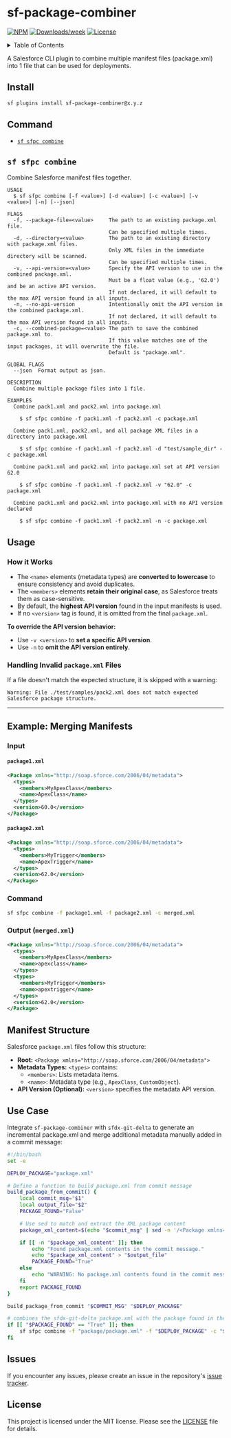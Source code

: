 # sf-package-combiner

[![NPM](https://img.shields.io/npm/v/sf-package-combiner.svg?label=sf-package-combiner)](https://www.npmjs.com/package/sf-package-combiner) [![Downloads/week](https://img.shields.io/npm/dw/sf-package-combiner.svg)](https://npmjs.org/package/sf-package-combiner) [![License](https://img.shields.io/badge/License-MIT-yellow.svg)](https://raw.githubusercontent.com/mcarvin8/sf-package-combiner/refs/heads/main/LICENSE.md)

<!-- TABLE OF CONTENTS -->
<details>
  <summary>Table of Contents</summary>

- [Install](#install)
- [Command](#command)
  - [`sf-sfpc-combine`](#sf-sfpc-combine)
- [Usage](#usage)
- [Example: Merging Manifests](#example-merging-manifests)
- [Manifest Structure](#manifest-structure)
- [Use Case](#use-case)
- [Issues](#issues)
- [License](#license)
</details>

A Salesforce CLI plugin to combine multiple manifest files (package.xml) into 1 file that can be used for deployments.

## Install

```bash
sf plugins install sf-package-combiner@x.y.z
```

## Command

<!-- commands -->

- [`sf sfpc combine`](#sf-sfpc-combine)

## `sf sfpc combine`

Combine Salesforce manifest files together.

```
USAGE
  $ sf sfpc combine [-f <value>] [-d <value>] [-c <value>] [-v <value>] [-n] [--json]

FLAGS
  -f, --package-file=<value>     The path to an existing package.xml file.
                                 Can be specified multiple times.
  -d, --directory=<value>        The path to an existing directory with package.xml files.
                                 Only XML files in the immediate directory will be scanned.
                                 Can be specified multiple times.
  -v, --api-version=<value>      Specify the API version to use in the combined package.xml.
                                 Must be a float value (e.g., '62.0') and be an active API version.
                                 If not declared, it will default to the max API version found in all inputs.
  -n, --no-api-version           Intentionally omit the API version in the combined package.xml.
                                 If not declared, it will default to the max API version found in all inputs.
  -c, --combined-package=<value> The path to save the combined package.xml to.
                                 If this value matches one of the input packages, it will overwrite the file.
                                 Default is "package.xml".

GLOBAL FLAGS
  --json  Format output as json.

DESCRIPTION
  Combine multiple package files into 1 file.

EXAMPLES
  Combine pack1.xml and pack2.xml into package.xml

    $ sf sfpc combine -f pack1.xml -f pack2.xml -c package.xml

  Combine pack1.xml, pack2.xml, and all package XML files in a directory into package.xml

    $ sf sfpc combine -f pack1.xml -f pack2.xml -d "test/sample_dir" -c package.xml

  Combine pack1.xml and pack2.xml into package.xml set at API version 62.0

    $ sf sfpc combine -f pack1.xml -f pack2.xml -v "62.0" -c package.xml

  Combine pack1.xml and pack2.xml into package.xml with no API version declared

    $ sf sfpc combine -f pack1.xml -f pack2.xml -n -c package.xml
```

<!-- commandsstop -->

## Usage  

### How it Works  

- The `<name>` elements (metadata types) are **converted to lowercase** to ensure consistency and avoid duplicates.  
- The `<members>` elements **retain their original case**, as Salesforce treats them as case-sensitive.  
- By default, the **highest API version** found in the input manifests is used.  
- If no `<version>` tag is found, it is omitted from the final `package.xml`.  

**To override the API version behavior:**  
- Use `-v <version>` to **set a specific API version**.  
- Use `-n` to **omit the API version entirely**.  

### Handling Invalid `package.xml` Files  

If a file doesn't match the expected structure, it is skipped with a warning:  

```plaintext
Warning: File ./test/samples/pack2.xml does not match expected Salesforce package structure.
```

---

## Example: Merging Manifests  

### Input  

#### `package1.xml`  

```xml
<Package xmlns="http://soap.sforce.com/2006/04/metadata">
  <types>
    <members>MyApexClass</members>
    <name>ApexClass</name>
  </types>
  <version>60.0</version>
</Package>
```

#### `package2.xml`  

```xml
<Package xmlns="http://soap.sforce.com/2006/04/metadata">
  <types>
    <members>MyTrigger</members>
    <name>ApexTrigger</name>
  </types>
  <version>62.0</version>
</Package>
```

### Command  

```bash
sf sfpc combine -f package1.xml -f package2.xml -c merged.xml
```

### Output (`merged.xml`)  

```xml
<Package xmlns="http://soap.sforce.com/2006/04/metadata">
  <types>
    <members>MyApexClass</members>
    <name>apexclass</name>
  </types>
  <types>
    <members>MyTrigger</members>
    <name>apextrigger</name>
  </types>
  <version>62.0</version>
</Package>
```

## Manifest Structure

Salesforce `package.xml` files follow this structure:  

- **Root:** `<Package xmlns="http://soap.sforce.com/2006/04/metadata">`  
- **Metadata Types:** `<types>` contains:  
  - `<members>`: Lists metadata items.  
  - `<name>`: Metadata type (e.g., `ApexClass`, `CustomObject`).  
- **API Version (Optional):** `<version>` specifies the metadata API version.  

## Use Case

Integrate `sf-package-combiner` with `sfdx-git-delta` to generate an incremental package.xml and merge additional metadata manually added in a commit message:  

```bash
#!/bin/bash
set -e

DEPLOY_PACKAGE="package.xml"

# Define a function to build package.xml from commit message
build_package_from_commit() {
    local commit_msg="$1"
    local output_file="$2"
    PACKAGE_FOUND="False"

    # Use sed to match and extract the XML package content
    package_xml_content=$(echo "$commit_msg" | sed -n '/<Package xmlns=".*">/,/<\/Package>/p')

    if [[ -n "$package_xml_content" ]]; then
        echo "Found package.xml contents in the commit message."
        echo "$package_xml_content" > "$output_file"
        PACKAGE_FOUND="True"
    else
        echo "WARNING: No package.xml contents found in the commit message."
    fi
    export PACKAGE_FOUND
}

build_package_from_commit "$COMMIT_MSG" "$DEPLOY_PACKAGE"

# combines the sfdx-git-delta package.xml with the package found in the commit message
if [[ "$PACKAGE_FOUND" == "True" ]]; then
    sf sfpc combine -f "package/package.xml" -f "$DEPLOY_PACKAGE" -c "$DEPLOY_PACKAGE"
fi
```

## Issues

If you encounter any issues, please create an issue in the repository's [issue tracker](https://github.com/mcarvin8/sf-package-combiner/issues).

## License

This project is licensed under the MIT license. Please see the [LICENSE](https://raw.githubusercontent.com/mcarvin8/sf-package-combiner/main/LICENSE.md) file for details.
